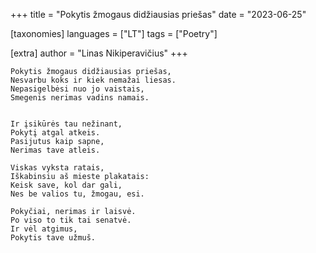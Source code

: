 +++
title = "Pokytis žmogaus didžiausias priešas"
date = "2023-06-25"

[taxonomies]
languages = ["LT"]
tags = ["Poetry"]

[extra]
author = "Linas Nikiperavičius"
+++
```
Pokytis žmogaus didžiausias priešas,
Nesvarbu koks ir kiek nemažai liesas.
Nepasigelbėsi nuo jo vaistais,
Smegenis nerimas vadins namais.
```
<!-- more -->
```

Ir įsikūrės tau nežinant,
Pokytį atgal atkeis.
Pasijutus kaip sapne,
Nerimas tave atleis.

Viskas vyksta ratais,
Iškabinsiu aš mieste plakatais:
Keisk save, kol dar gali,
Nes be valios tu, žmogau, esi.

Pokyčiai, nerimas ir laisvė.
Po viso to tik tai senatvė.
Ir vėl atgimus,
Pokytis tave užmuš.
```

